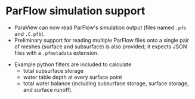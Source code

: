# ParFlow simulation support

* ParaView can now read ParFlow's simulation output
  (files named `.pfb` and `.C.pfb`).
* Preliminary support for reading multiple ParFlow
  files onto a single pair of meshes (surface and
  subsurface) is also provided; it expects JSON
  files with a `.pfmetadata` extension.
+ Example python filters are included to calculate
    + total subsurface storage
    + water table depth at every surface point
    + total water balance (including subsurface
      storage, surface storage, and surface runoff).
